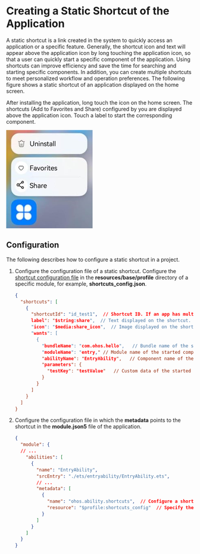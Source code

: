 # Creating a Static Shortcut of the Application

A static shortcut is a link created in the system to quickly access an application or a specific feature. Generally, the shortcut icon and text will appear above the application icon by long touching the application icon, so that a user can quickly start a specific component of the application. Using shortcuts can improve efficiency and save the time for searching and starting specific components. In addition, you can create multiple shortcuts to meet personalized workflow and operation preferences. The following figure shows a static shortcut of an application displayed on the home screen.


After installing the application, long touch the icon on the home screen. The shortcuts (Add to Favorites and Share) configured by you are displayed above the application icon. Touch a label to start the corresponding component.

<img src="figures/shortcut_display.jpg"/>



## Configuration

The following describes how to configure a static shortcut in a project.

1. Configure the configuration file of a static shortcut.
    Configure the [shortcut configuration file](module-configuration-file.md#shortcuts) in the **resources/base/profile** directory of a specific module, for example, **shortcuts_config.json**.

    ```json
    {
      "shortcuts": [
        {
          "shortcutId": "id_test1",  // Shortcut ID. If an app has multiple shortcuts, this field can be used as the unique identifier of the shortcut.
          label": "$string:share",  // Text displayed on the shortcut.
          "icon": "$media:share_icon",  // Image displayed on the shortcut.
          "wants": [
            {
              "bundleName": "com.ohos.hello",   // Bundle name of the started component.
              "moduleName": "entry," // Module name of the started component.
              "abilityName": "EntryAbility",   // Component name of the started component.
              "parameters": {
                "testKey": "testValue"   // Custom data of the started shortcut.
              }
            }
          ]
        }
      ]
    }
    ```

2. Configure the configuration file in which the **metadata** points to the shortcut in the **module.json5** file of the application.

    ```json
    {
      "module": {
      // ...
        "abilities": [
          {
            "name": "EntryAbility",
            "srcEntry": "./ets/entryability/EntryAbility.ets",
            // ...
            "metadata": [
              {
                "name": "ohos.ability.shortcuts",  // Configure a shortcut. The value is fixed at ohos.ability.shortcuts.
                "resource": "$profile:shortcuts_config"  // Specify the resource of the shortcuts configuration.
              }
            ]
          }
        ]
      }
    }
    ```
